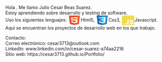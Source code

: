 Hola . Me llamo Julio Cesar Beas Suarez. <br>
Estoy aprendiendo sobre desarrollo y testing de software. <br>
Uso los siguientes lenguajes: 
<img align="center" alt="Rafa-HTML" height="30" width="40" src="https://raw.githubusercontent.com/devicons/devicon/master/icons/html5/html5-original.svg">Html5,
<img align="center" alt="Rafa-CSS" height="30" width="40" src="https://raw.githubusercontent.com/devicons/devicon/master/icons/css3/css3-original.svg">Css3,
<img align="center" alt="Rafa-Js" height="30" width="40" src="https://raw.githubusercontent.com/devicons/devicon/master/icons/javascript/javascript-plain.svg">Javascript.<br>
Aquí se encuentran los proyectos de desarrollo web en los que trabajo.

<p> Contacto: <br>
 Correo electrónico: cesar3713@outlook.com <br>
 Linkedln: www.linkedin.com/in/cesar-suarez-a74aa2216 <br>
 Sitio web: https://cesar3713.github.io/Portfolio/</p>

